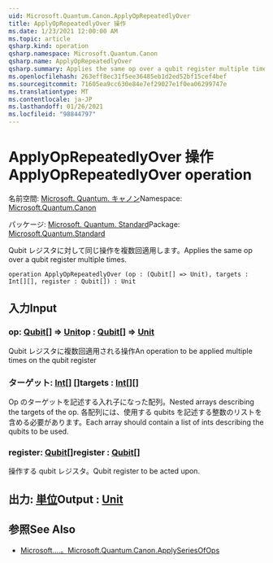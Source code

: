 ```yaml
---
uid: Microsoft.Quantum.Canon.ApplyOpRepeatedlyOver
title: ApplyOpRepeatedlyOver 操作
ms.date: 1/23/2021 12:00:00 AM
ms.topic: article
qsharp.kind: operation
qsharp.namespace: Microsoft.Quantum.Canon
qsharp.name: ApplyOpRepeatedlyOver
qsharp.summary: Applies the same op over a qubit register multiple times.
ms.openlocfilehash: 263eff8ec31f5ee36485eb1d2ed52bf15cef4bef
ms.sourcegitcommit: 71605ea9cc630e84e7ef29027e1f0ea06299747e
ms.translationtype: MT
ms.contentlocale: ja-JP
ms.lasthandoff: 01/26/2021
ms.locfileid: "98844797"
---
```

# <a name="applyoprepeatedlyover-operation"></a><span data-ttu-id="2fbc2-102">ApplyOpRepeatedlyOver 操作</span><span class="sxs-lookup"><span data-stu-id="2fbc2-102">ApplyOpRepeatedlyOver operation</span></span>

<span data-ttu-id="2fbc2-103">名前空間: [Microsoft. Quantum. キャノン](xref:Microsoft.Quantum.Canon)</span><span class="sxs-lookup"><span data-stu-id="2fbc2-103">Namespace: [Microsoft.Quantum.Canon](xref:Microsoft.Quantum.Canon)</span></span>

<span data-ttu-id="2fbc2-104">パッケージ: [Microsoft. Quantum. Standard](https://nuget.org/packages/Microsoft.Quantum.Standard)</span><span class="sxs-lookup"><span data-stu-id="2fbc2-104">Package: [Microsoft.Quantum.Standard](https://nuget.org/packages/Microsoft.Quantum.Standard)</span></span>


<span data-ttu-id="2fbc2-105">Qubit レジスタに対して同じ操作を複数回適用します。</span><span class="sxs-lookup"><span data-stu-id="2fbc2-105">Applies the same op over a qubit register multiple times.</span></span>

```qsharp
operation ApplyOpRepeatedlyOver (op : (Qubit[] => Unit), targets : Int[][], register : Qubit[]) : Unit
```


## <a name="input"></a><span data-ttu-id="2fbc2-106">入力</span><span class="sxs-lookup"><span data-stu-id="2fbc2-106">Input</span></span>

### <a name="op--qubit--unit"></a><span data-ttu-id="2fbc2-107">op: [Qubit](xref:microsoft.quantum.lang-ref.qubit)[] => [Unit](xref:microsoft.quantum.lang-ref.unit)</span><span class="sxs-lookup"><span data-stu-id="2fbc2-107">op : [Qubit](xref:microsoft.quantum.lang-ref.qubit)[] => [Unit](xref:microsoft.quantum.lang-ref.unit)</span></span> 

<span data-ttu-id="2fbc2-108">Qubit レジスタに複数回適用される操作</span><span class="sxs-lookup"><span data-stu-id="2fbc2-108">An operation to be applied multiple times on the qubit register</span></span>


### <a name="targets--int"></a><span data-ttu-id="2fbc2-109">ターゲット: [Int](xref:microsoft.quantum.lang-ref.int)[] []</span><span class="sxs-lookup"><span data-stu-id="2fbc2-109">targets : [Int](xref:microsoft.quantum.lang-ref.int)[][]</span></span>

<span data-ttu-id="2fbc2-110">Op のターゲットを記述する入れ子になった配列。</span><span class="sxs-lookup"><span data-stu-id="2fbc2-110">Nested arrays describing the targets of the op.</span></span> <span data-ttu-id="2fbc2-111">各配列には、使用する qubits を記述する整数のリストを含める必要があります。</span><span class="sxs-lookup"><span data-stu-id="2fbc2-111">Each array should contain a list of ints describing the qubits to be used.</span></span>


### <a name="register--qubit"></a><span data-ttu-id="2fbc2-112">register: [Qubit](xref:microsoft.quantum.lang-ref.qubit)[]</span><span class="sxs-lookup"><span data-stu-id="2fbc2-112">register : [Qubit](xref:microsoft.quantum.lang-ref.qubit)[]</span></span>

<span data-ttu-id="2fbc2-113">操作する qubit レジスタ。</span><span class="sxs-lookup"><span data-stu-id="2fbc2-113">Qubit register to be acted upon.</span></span>



## <a name="output--unit"></a><span data-ttu-id="2fbc2-114">出力: [単位](xref:microsoft.quantum.lang-ref.unit)</span><span class="sxs-lookup"><span data-stu-id="2fbc2-114">Output : [Unit](xref:microsoft.quantum.lang-ref.unit)</span></span>



## <a name="see-also"></a><span data-ttu-id="2fbc2-115">参照</span><span class="sxs-lookup"><span data-stu-id="2fbc2-115">See Also</span></span>

- [<span data-ttu-id="2fbc2-116">Microsoft....。</span><span class="sxs-lookup"><span data-stu-id="2fbc2-116">Microsoft.Quantum.Canon.ApplySeriesOfOps</span></span>](xref:Microsoft.Quantum.Canon.ApplySeriesOfOps)